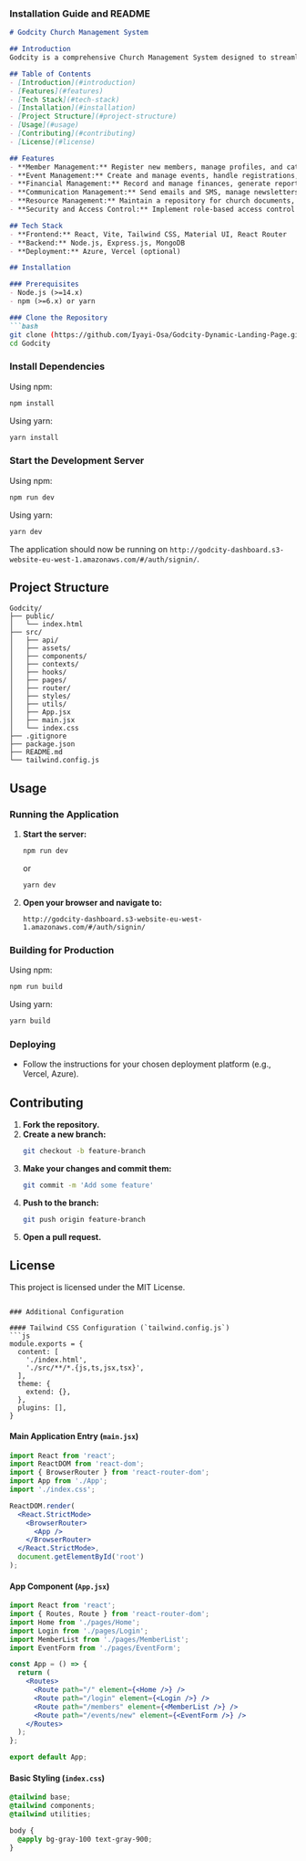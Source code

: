 ### Installation Guide and README

```markdown
# Godcity Church Management System

## Introduction
Godcity is a comprehensive Church Management System designed to streamline church administration and enhance member engagement. Built with modern web technologies, Godcity is scalable, secure, and user-friendly.

## Table of Contents
- [Introduction](#introduction)
- [Features](#features)
- [Tech Stack](#tech-stack)
- [Installation](#installation)
- [Project Structure](#project-structure)
- [Usage](#usage)
- [Contributing](#contributing)
- [License](#license)

## Features
- **Member Management:** Register new members, manage profiles, and categorize by groups.
- **Event Management:** Create and manage events, handle registrations, and track attendance.
- **Financial Management:** Record and manage finances, generate reports, and integrate online payments.
- **Communication Management:** Send emails and SMS, manage newsletters and online discussion forums.
- **Resource Management:** Maintain a repository for church documents, sermons, and media resources.
- **Security and Access Control:** Implement role-based access control and secure member data.

## Tech Stack
- **Frontend:** React, Vite, Tailwind CSS, Material UI, React Router
- **Backend:** Node.js, Express.js, MongoDB
- **Deployment:** Azure, Vercel (optional)

## Installation

### Prerequisites
- Node.js (>=14.x)
- npm (>=6.x) or yarn

### Clone the Repository
```bash
git clone (https://github.com/Iyayi-Osa/Godcity-Dynamic-Landing-Page.git)
cd Godcity
```

### Install Dependencies
Using npm:
```bash
npm install
```

Using yarn:
```bash
yarn install
```

### Start the Development Server
Using npm:
```bash
npm run dev
```

Using yarn:
```bash
yarn dev
```

The application should now be running on `http://godcity-dashboard.s3-website-eu-west-1.amazonaws.com/#/auth/signin/`.

## Project Structure
```plaintext
Godcity/
├── public/
│   └── index.html
├── src/
│   ├── api/
│   ├── assets/
│   ├── components/
│   ├── contexts/
│   ├── hooks/
│   ├── pages/
│   ├── router/
│   ├── styles/
│   ├── utils/
│   ├── App.jsx
│   ├── main.jsx
│   └── index.css
├── .gitignore
├── package.json
├── README.md
└── tailwind.config.js
```

## Usage
### Running the Application
1. **Start the server:**
   ```bash
   npm run dev
   ```
   or
   ```bash
   yarn dev
   ```

2. **Open your browser and navigate to:**
   ```
   http://godcity-dashboard.s3-website-eu-west-1.amazonaws.com/#/auth/signin/
   ```

### Building for Production
Using npm:
```bash
npm run build
```

Using yarn:
```bash
yarn build
```

### Deploying
- Follow the instructions for your chosen deployment platform (e.g., Vercel, Azure).

## Contributing
1. **Fork the repository.**
2. **Create a new branch:**
   ```bash
   git checkout -b feature-branch
   ```
3. **Make your changes and commit them:**
   ```bash
   git commit -m 'Add some feature'
   ```
4. **Push to the branch:**
   ```bash
   git push origin feature-branch
   ```
5. **Open a pull request.**

## License
This project is licensed under the MIT License.
```

### Additional Configuration

#### Tailwind CSS Configuration (`tailwind.config.js`)
```js
module.exports = {
  content: [
    './index.html',
    './src/**/*.{js,ts,jsx,tsx}',
  ],
  theme: {
    extend: {},
  },
  plugins: [],
}
```

#### Main Application Entry (`main.jsx`)
```jsx
import React from 'react';
import ReactDOM from 'react-dom';
import { BrowserRouter } from 'react-router-dom';
import App from './App';
import './index.css';

ReactDOM.render(
  <React.StrictMode>
    <BrowserRouter>
      <App />
    </BrowserRouter>
  </React.StrictMode>,
  document.getElementById('root')
);
```

#### App Component (`App.jsx`)
```jsx
import React from 'react';
import { Routes, Route } from 'react-router-dom';
import Home from './pages/Home';
import Login from './pages/Login';
import MemberList from './pages/MemberList';
import EventForm from './pages/EventForm';

const App = () => {
  return (
    <Routes>
      <Route path="/" element={<Home />} />
      <Route path="/login" element={<Login />} />
      <Route path="/members" element={<MemberList />} />
      <Route path="/events/new" element={<EventForm />} />
    </Routes>
  );
};

export default App;
```

#### Basic Styling (`index.css`)
```css
@tailwind base;
@tailwind components;
@tailwind utilities;

body {
  @apply bg-gray-100 text-gray-900;
}
